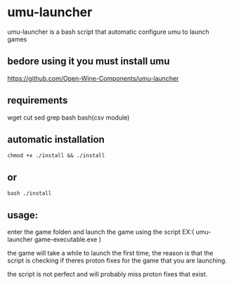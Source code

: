 # umu-launcher
umu-launcher is a bash script that automatic configure umu to launch games

## bedore using it you must install umu
https://github.com/Open-Wine-Components/umu-launcher
## requirements
wget cut sed grep bash bash(csv module)
## automatic installation
    chmod +x ./install && ./install
## or
    bash ./install
## usage:

enter the game folden and launch the game using the script EX:( umu-launcher game-executable.exe )

the game will take a while to launch the first time, the reason is that the script is checking if theres proton fixes for the game that you are launching.

the script is not perfect and will probably miss proton fixes that exist.
